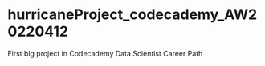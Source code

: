 # hurricaneProject_codecademy_AW20220412
 First big project in Codecademy Data Scientist Career Path
